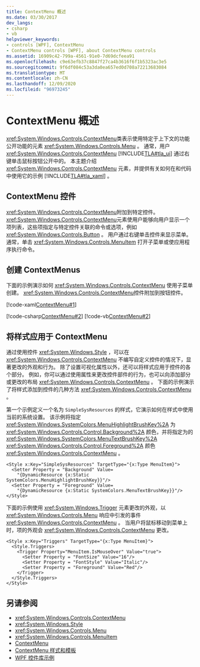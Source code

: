 ```yaml
---
title: ContextMenu 概述
ms.date: 03/30/2017
dev_langs:
- csharp
- vb
helpviewer_keywords:
- controls [WPF], ContextMenu
- ContextMenu controls [WPF], about ContextMenu controls
ms.assetid: 16909c42-799a-4561-91e0-7d69dcfeea91
ms.openlocfilehash: c9e63efb37c8847f27ca4b3616f6f1b5323ac3e5
ms.sourcegitcommit: 9f6df084c53a3da0ea657ed0d708a72213683084
ms.translationtype: MT
ms.contentlocale: zh-CN
ms.lasthandoff: 12/09/2020
ms.locfileid: "96973245"
---
```

# <a name="contextmenu-overview"></a>ContextMenu 概述
<xref:System.Windows.Controls.ContextMenu>类表示使用特定于上下文的功能公开功能的元素 <xref:System.Windows.Controls.Menu> 。 通常，用户 <xref:System.Windows.Controls.ContextMenu> [!INCLUDE[TLA#tla_ui](../../../includes/tlasharptla-ui-md.md)] 通过右键单击鼠标按钮公开中的。 本主题介绍 <xref:System.Windows.Controls.ContextMenu> 元素，并提供有关如何在和代码中使用它的示例 [!INCLUDE[TLA#tla_xaml](../../../includes/tlasharptla-xaml-md.md)] 。  

<a name="contextmenu_control"></a>
## <a name="contextmenu-control"></a>ContextMenu 控件  
 <xref:System.Windows.Controls.ContextMenu>附加到特定控件。 <xref:System.Windows.Controls.ContextMenu>元素使用户能够向用户显示一个项列表，这些项指定与特定控件关联的命令或选项，例如 <xref:System.Windows.Controls.Button> 。 用户通过右键单击控件来显示菜单。 通常，单击 <xref:System.Windows.Controls.MenuItem> 打开子菜单或使应用程序执行命令。  
  
<a name="creating_contextmenus"></a>
## <a name="creating-contextmenus"></a>创建 ContextMenus  
 下面的示例演示如何 <xref:System.Windows.Controls.ContextMenu> 使用子菜单创建。 <xref:System.Windows.Controls.ContextMenu>控件附加到按钮控件。  
  
 [!code-xaml[ContextMenu#1](~/samples/snippets/csharp/VS_Snippets_Wpf/ContextMenu/CSharp/Pane1.xaml#1)]  
  
 [!code-csharp[ContextMenu#2](~/samples/snippets/csharp/VS_Snippets_Wpf/ContextMenu/CSharp/Pane1.xaml.cs#2)]
 [!code-vb[ContextMenu#2](~/samples/snippets/visualbasic/VS_Snippets_Wpf/ContextMenu/VisualBasic/Pane1.xaml.vb#2)]  
  
<a name="applying_styles_to_contextmenu"></a>
## <a name="applying-styles-to-a-contextmenu"></a>将样式应用于 ContextMenu  
 通过使用控件 <xref:System.Windows.Style> ，可以在 <xref:System.Windows.Controls.ContextMenu> 不编写自定义控件的情况下，显著更改的外观和行为。 除了设置可视化属性以外，还可以将样式应用于控件的各个部分。 例如，你可以通过使用属性来更改控件部件的行为，也可以向添加部分或更改的布局 <xref:System.Windows.Controls.ContextMenu> 。 下面的示例演示了将样式添加到控件的几种方法 <xref:System.Windows.Controls.ContextMenu> 。  
  
 第一个示例定义一个名为 `SimpleSysResources` 的样式，它演示如何在样式中使用当前的系统设置。 该示例将指定 <xref:System.Windows.SystemColors.MenuHighlightBrushKey%2A> 为 <xref:System.Windows.Controls.Control.Background%2A> 颜色，并将指定为的 <xref:System.Windows.SystemColors.MenuTextBrushKey%2A> <xref:System.Windows.Controls.Control.Foreground%2A> 颜色 <xref:System.Windows.Controls.ContextMenu> 。  
  
```xaml  
<Style x:Key="SimpleSysResources" TargetType="{x:Type MenuItem}">  
  <Setter Property = "Background" Value=
    "{DynamicResource {x:Static SystemColors.MenuHighlightBrushKey}}"/>  
  <Setter Property = "Foreground" Value=
    "{DynamicResource {x:Static SystemColors.MenuTextBrushKey}}"/>  
</Style>  
```  
  
 下面的示例使用 <xref:System.Windows.Trigger> 元素更改的外观，以 <xref:System.Windows.Controls.Menu> 响应中引发的事件 <xref:System.Windows.Controls.ContextMenu> 。 当用户将鼠标移动到菜单上时，项的外观会 <xref:System.Windows.Controls.ContextMenu> 更改。  
  
```xaml  
<Style x:Key="Triggers" TargetType="{x:Type MenuItem}">  
  <Style.Triggers>  
    <Trigger Property="MenuItem.IsMouseOver" Value="true">  
      <Setter Property = "FontSize" Value="16"/>  
      <Setter Property = "FontStyle" Value="Italic"/>  
      <Setter Property = "Foreground" Value="Red"/>  
    </Trigger>  
  </Style.Triggers>  
</Style>  
```  
  
## <a name="see-also"></a>另请参阅

- <xref:System.Windows.Controls.ContextMenu>
- <xref:System.Windows.Style>
- <xref:System.Windows.Controls.Menu>
- <xref:System.Windows.Controls.MenuItem>
- [ContextMenu](contextmenu.md)
- [ContextMenu 样式和模板](contextmenu-styles-and-templates.md)
- [WPF 控件库示例](https://github.com/Microsoft/WPF-Samples/tree/master/Getting%20Started/ControlsAndLayout)
